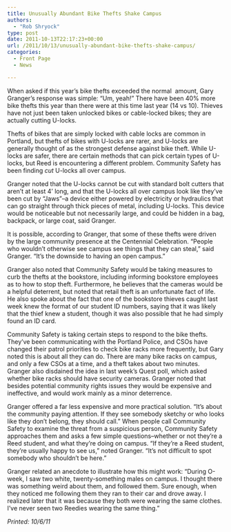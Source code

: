 ```yaml
---
title: Unusually Abundant Bike Thefts Shake Campus
authors: 
  - "Rob Shryock"
type: post
date: 2011-10-13T22:17:23+00:00
url: /2011/10/13/unusually-abundant-bike-thefts-shake-campus/
categories:
  - Front Page
  - News

---
```

When asked if this year&#8217;s bike thefts exceeded the normal  amount, Gary Granger&#8217;s response was simple: “Um, yeah!” There have been 40% more bike thefts this year than there were at this time last year (14 vs 10). Thieves have not just been taken unlocked bikes or cable-locked bikes; they are actually cutting U-locks.

Thefts of bikes that are simply locked with cable locks are common in Portland, but thefts of bikes with U-locks are rarer, and U-locks are generally thought of as the strongest defense against bike theft. While U-locks are safer, there are certain methods that can pick certain types of U-locks, but Reed is encountering a different problem. Community Safety has been finding _cut_ U-locks all over campus.

Granger noted that the U-locks cannot be cut with standard bolt cutters that aren’t at least 4’ long, and that the U-locks all over campus look like they&#8217;ve been cut by “Jaws”–a device either powered by electricity or hydraulics that can go straight through thick pieces of metal, including U-locks. This device would be noticeable but not necessarily large, and could be hidden in a bag, backpack, or large coat, said Granger.

It is possible, according to Granger, that some of these thefts were driven by the large community presence at the Centennial Celebration. “People who wouldn&#8217;t otherwise see campus see things that they can steal,” said Granger. “It&#8217;s the downside to having an open campus.”

Granger also noted that Community Safety would be taking measures to curb the thefts at the bookstore, including informing bookstore employees as to how to stop theft. Furthermore, he believes that the cameras would be a helpful deterrent, but noted that retail theft is an unfortunate fact of life. He also spoke about the fact that one of the bookstore thieves caught last week knew the format of our student ID numbers, saying that it was likely that the thief knew a student, though it was also possible that he had simply found an ID card.
  
Community Safety is taking certain steps to respond to the bike thefts. They&#8217;ve been communicating with the Portland Police, and CSOs have changed their patrol priorities to check bike racks more frequently, but Gary noted this is about all they can do. There are many bike racks on campus, and only a few CSOs at a time, and a theft takes about two minutes. Granger also disdained the idea in last week&#8217;s Quest poll, which asked whether bike racks should have security cameras. Granger noted that besides potential community rights issues they would be expensive and ineffective, and would work mainly as a minor deterrence.

Granger offered a far less expensive and more practical solution. “It&#8217;s about the community paying attention. If they see somebody sketchy or who looks like they don&#8217;t belong, they should call.” When people call Community Safety to examine the threat from a suspicious person, Community Safety approaches them and asks a few simple questions–whether or not they&#8217;re a Reed student, and what they&#8217;re doing on campus. “If they&#8217;re a Reed student, they&#8217;re usually happy to see us,” noted Granger. “It&#8217;s not difficult to spot somebody who shouldn&#8217;t be here.”

Granger related an anecdote to illustrate how this might work: “During O-week, I saw two white, twenty-something males on campus. I thought there was something weird about them, and followed them. Sure enough, when they noticed me following them they ran to their car and drove away. I realized later that it was because they both were wearing the same clothes. I&#8217;ve never seen two Reedies wearing the same thing.”

_Printed: 10/6/11_